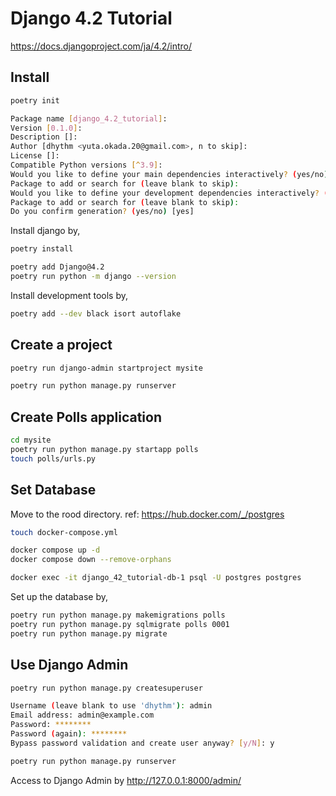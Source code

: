 # Django 4.2 Tutorial

https://docs.djangoproject.com/ja/4.2/intro/

## Install

```sh
poetry init

Package name [django_4.2_tutorial]:
Version [0.1.0]:
Description []:
Author [dhythm <yuta.okada.20@gmail.com>, n to skip]:
License []:
Compatible Python versions [^3.9]:
Would you like to define your main dependencies interactively? (yes/no) [yes]
Package to add or search for (leave blank to skip):
Would you like to define your development dependencies interactively? (yes/no) [yes]
Package to add or search for (leave blank to skip):
Do you confirm generation? (yes/no) [yes]
```

Install django by,

```sh
poetry install

poetry add Django@4.2
poetry run python -m django --version
```

Install development tools by,

```sh
poetry add --dev black isort autoflake
```

## Create a project

```sh
poetry run django-admin startproject mysite

poetry run python manage.py runserver
```

## Create Polls application

```sh
cd mysite
poetry run python manage.py startapp polls
touch polls/urls.py
```

## Set Database

Move to the rood directory.
ref: https://hub.docker.com/_/postgres

```sh
touch docker-compose.yml

docker compose up -d
docker compose down --remove-orphans

docker exec -it django_42_tutorial-db-1 psql -U postgres postgres
```

Set up the database by,

```sh
poetry run python manage.py makemigrations polls
poetry run python manage.py sqlmigrate polls 0001
poetry run python manage.py migrate
```

## Use Django Admin

```sh
poetry run python manage.py createsuperuser

Username (leave blank to use 'dhythm'): admin
Email address: admin@example.com
Password: ********
Password (again): ********
Bypass password validation and create user anyway? [y/N]: y
```

```sh
poetry run python manage.py runserver
```

Access to Django Admin by http://127.0.0.1:8000/admin/

